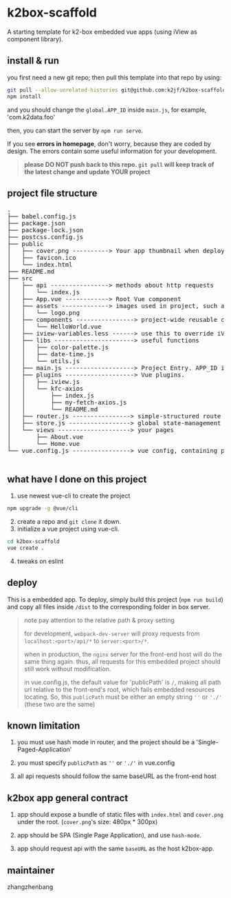 # k2box-scaffold

A starting template for k2-box embedded vue apps (using iView as component library).

## install & run

you first need a new git repo; then pull this template into that repo by using:
```bash
git pull --allow-unrelated-histories git@github.com:k2jf/k2box-scaffold.git master
npm install
```

and you should change the `global.APP_ID` inside `main.js`, for example, 'com.k2data.foo'

then, you can start the server by `npm run serve`.

If you see **errors in homepage**, don't worry, because they are coded by design.
The errors contain some useful information for your development.


> **please DO NOT push back to this repo. `git pull` will keep track of the latest change and update YOUR project**


## project file structure
<pre>
.
├── babel.config.js
├── package.json
├── package-lock.json
├── postcss.config.js
├── public
│   ├── cover.png ----------> Your app thumbnail when deployed
│   ├── favicon.ico
│   └── index.html
├── README.md
├── src
│   ├── api ----------------> methods about http requests
│   │   └── index.js
│   ├── App.vue ------------> Root Vue component
│   ├── assets -------------> images used in project, such as wallpaper, icons, etc
│   │   └── logo.png
│   ├── components ----------------> project-wide reusable components
│   │   └── HelloWorld.vue
│   ├── iview-variables.less ------> use this to override iView's default theme
│   ├── libs ----------------------> useful functions
│   │   ├── color-palette.js
│   │   ├── date-time.js
│   │   └── utils.js
│   ├── main.js -------------------> Project Entry. APP_ID is specified here.
│   ├── plugins -------------------> Vue plugins.
│   │   ├── iview.js
│   │   └── kfc-axios
│   │       ├── index.js
│   │       ├── my-fetch-axios.js
│   │       └── README.md
│   ├── router.js ----------------> simple-structured route map
│   ├── store.js -----------------> global state-management util
│   └── views --------------------> your pages
│       ├── About.vue
│       └── Home.vue
└── vue.config.js ----------------> vue config, containing proxy settings.

</pre>

## what have I done on this project
1. use newest vue-cli to create the project
```bash
npm upgrade -g @vue/cli
```
2. create a repo and `git clone` it down.
3. initialize a vue project using vue-cli.
```bash
cd k2box-scaffold
vue create .
```
4. tweaks on eslint

## deploy

This is a embedded app. To deploy, simply build this project (`npm run build`) and 
copy all files inside `/dist` to the corresponding folder in box server.

> note pay attention to the relative path & proxy setting
>
> for development, `webpack-dev-server` will proxy requests from `localhost:<port>/api/*`
> to `server:<port>/*`.
>
> when in production, the `nginx` server for the front-end host will do the same thing again.
> thus, all requests for this embedded project should still work without modification.
>
> in vue.config.js, the default value for 'publicPath' is `/`, making all path url relative
> to the front-end's root, which fails embedded resources locating.
> So, this `publicPath` must be either an empty string `''` or `'./'` (these two are the same) 
>  

## known limitation

1. you must use hash mode in router, and the project should be a 'Single-Paged-Application'

2. you must specify `publicPath` as `''` or `'./'` in vue.config

3. all api requests should follow the same baseURL as the front-end host

## k2box app general contract

1. app should expose a bundle of static files with `index.html` and `cover.png` under the root.
(`cover.png`'s size: 480px * 300px)

2. app should be SPA (Single Page Application), and use `hash-mode`.

3. app should request api with the same `baseURL` as the host k2box-app. 

## maintainer 

zhangzhenbang
